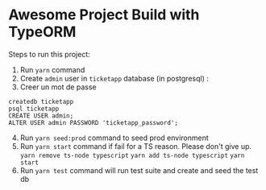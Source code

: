 # Awesome Project Build with TypeORM

Steps to run this project:

1. Run `yarn` command
2. Create `admin` user in `ticketapp` database (in postgresql) :
3. Creer un mot de passe

```
createdb ticketapp
psql ticketapp
CREATE USER admin;
ALTER USER admin PASSWORD 'ticketapp_password';
```

4. Run `yarn seed:prod` command to seed prod environment
5. Run `yarn start` command
   if fail for a TS reason. Please don't give up.
   `yarn remove ts-node typescript`
   `yarn add ts-node typescript`
   `yarn start`
6. Run `yarn test` command will run test suite and create and seed the test db
